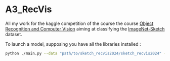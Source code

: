 # A3_RecVis
All my work for the kaggle competition of the course the course [Object Recognition and Computer Vision](https://gulvarol.github.io/teaching/recvis24) aiming at classifying the [ImageNet-Sketch](https://github.com/HaohanWang/ImageNet-Sketch) dataset. 

To launch a model, supposing you have all the libraries installed :

```bash
python ./main.py --data "path/to/sketch_recvis2024/sketch_recvis2024" --model_name "basic_cnn"
```

